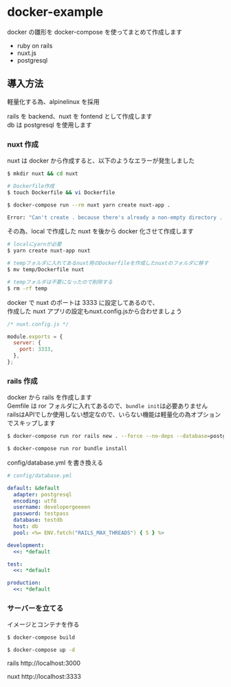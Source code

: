 # docker-example

docker の雛形を docker-compose を使ってまとめて作成します

- ruby on rails
- nuxt.js
- postgresql

## 導入方法

軽量化する為、alpinelinux を採用

rails を backend、nuxt を fontend として作成します  
db は postgresql を使用します

### nuxt 作成

nuxt は docker から作成すると、以下のようなエラーが発生しました

```bash
$ mkdir nuxt && cd nuxt

# Dockerfile作成
$ touch Dockerfile && vi Dockerfile

$ docker-compose run --rm nuxt yarn create nuxt-app .

Error: "Can't create . because there's already a non-empty directory . existing in path."
```

その為、local で作成した nuxt を後から docker 化させて作成します

```bash
# localにyarnが必要
$ yarn create nuxt-app nuxt

# tempフォルダに入れてあるnuxt用のDockerfileを作成したnuxtのフォルダに移す
$ mv temp/Dockerfile nuxt

# tempフォルダは不要になったので削除する
$ rm -rf temp
```

docker で nuxt のポートは 3333 に設定してあるので、  
作成した nuxt アプリの設定もnuxt.config.jsから合わせましょう

```javascript
/* nuxt.config.js */

module.exports = {
  server: {
    port: 3333,
  },
};
```

### rails 作成

docker から rails を作成します  
Gemfile は ror フォルダに入れてあるので、`bundle init`は必要ありません  
railsはAPIでしか使用しない想定なので、いらない機能は軽量化の為オプションでスキップします

```bash
$ docker-compose run ror rails new . --force --no-deps --database=postgresql --skip-yarn --skip-action-mailer --skip-active-storage --skip-action-cable --skip-sprockets --skip-javascript --skip-turbolinks --skip-test --api --skip-bundle

$ docker-compose run ror bundle install
```

config/database.yml を書き換える

```yml
# config/database.yml

default: &default
  adapter: postgresql
  encoding: utf8
  username: developergeeeen
  password: testpass
  database: testdb
  host: db
  pool: <%= ENV.fetch("RAILS_MAX_THREADS") { 5 } %>

development:
  <<: *default

test:
  <<: *default

production:
  <<: *default
```

### サーバーを立てる

イメージとコンテナを作る

```bash
$ docker-compose build

$ docker-compose up -d
```

rails
http://localhost:3000

nuxt
http://localhost:3333
